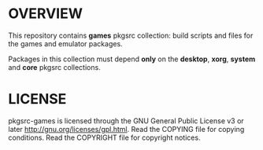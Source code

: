 OVERVIEW
========

This repository contains **games** pkgsrc collection: build scripts
and files for the games and emulator packages.

Packages in this collection must depend **only** on the **desktop**,
**xorg**, **system** and **core** pkgsrc collections.


LICENSE
=======

pkgsrc-games is licensed through the GNU General Public License v3 or
later <http://gnu.org/licenses/gpl.html>.
Read the COPYING file for copying conditions.
Read the COPYRIGHT file for copyright notices.
